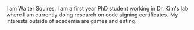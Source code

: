 I am Walter Squires. I am a first year PhD student working in Dr. Kim's lab where I am currently doing research on code signing certificates. My interests outside of academia are games and eating.